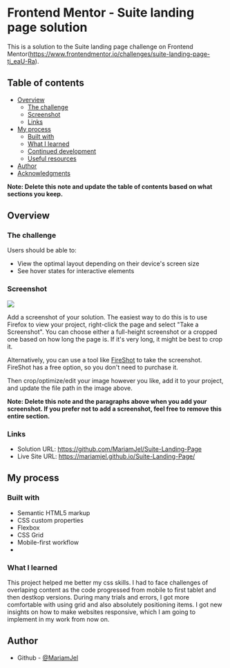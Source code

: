 # Frontend Mentor - Suite landing page solution

This is a solution to the Suite landing page challenge on Frontend Mentor(https://www.frontendmentor.io/challenges/suite-landing-page-tj_eaU-Ra). 
## Table of contents

- [Overview](#overview)
  - [The challenge](#the-challenge)
  - [Screenshot](#screenshot)
  - [Links](#links)
- [My process](#my-process)
  - [Built with](#built-with)
  - [What I learned](#what-i-learned)
  - [Continued development](#continued-development)
  - [Useful resources](#useful-resources)
- [Author](#author)
- [Acknowledgments](#acknowledgments)

**Note: Delete this note and update the table of contents based on what sections you keep.**

## Overview

### The challenge

Users should be able to:

- View the optimal layout depending on their device's screen size
- See hover states for interactive elements

### Screenshot

![](./screenshot.jpg)

Add a screenshot of your solution. The easiest way to do this is to use Firefox to view your project, right-click the page and select "Take a Screenshot". You can choose either a full-height screenshot or a cropped one based on how long the page is. If it's very long, it might be best to crop it.

Alternatively, you can use a tool like [FireShot](https://getfireshot.com/) to take the screenshot. FireShot has a free option, so you don't need to purchase it. 

Then crop/optimize/edit your image however you like, add it to your project, and update the file path in the image above.

**Note: Delete this note and the paragraphs above when you add your screenshot. If you prefer not to add a screenshot, feel free to remove this entire section.**

### Links

- Solution URL: https://github.com/MariamJel/Suite-Landing-Page
- Live Site URL: https://mariamjel.github.io/Suite-Landing-Page/

## My process

### Built with

- Semantic HTML5 markup
- CSS custom properties
- Flexbox
- CSS Grid
- Mobile-first workflow
-



### What I learned

This project helped me better my css skills. I had to face challenges of overlaping content as the code progressed from mobile  to first tablet and then destkop versions. During many trials and errors, I got more comfortable with using grid and also absolutely positioning items.
I got new insights on how to make websites responsive, which I am going to implement in my work from now on.






## Author

- Github - [@MariamJel](https://github.com/MariamJel)




